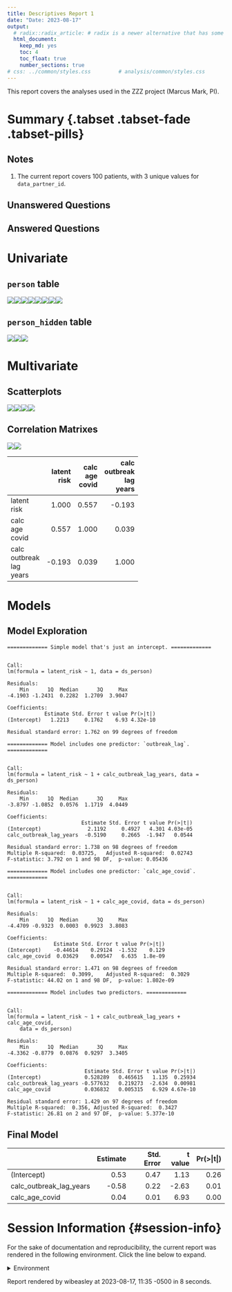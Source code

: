```yaml
---
title: Descriptives Report 1
date: "Date: 2023-08-17"
output:
  # radix::radix_article: # radix is a newer alternative that has some advantages over `html_document`.
  html_document:
    keep_md: yes
    toc: 4
    toc_float: true
    number_sections: true
# css: ../common/styles.css         # analysis/common/styles.css
---
```


  This report covers the analyses used in the ZZZ project (Marcus Mark, PI).

<!--  Set the working directory to the repository's base directory; this assumes the report is nested inside of two directories.-->


<!-- Set the report-wide options, and point to the external code file. -->


<!-- Load 'sourced' R files.  Suppress the output when loading sources. -->


<!-- Load packages, or at least verify they're available on the local machine.  Suppress the output when loading packages. -->


<!-- Load any global functions and variables declared in the R file.  Suppress the output. -->


<!-- Declare any global functions specific to a Rmd output.  Suppress the output. -->


<!-- Load the datasets.   -->


<!-- Tweak the datasets.   -->


Summary {.tabset .tabset-fade .tabset-pills}
===========================================================================

Notes
---------------------------------------------------------------------------

1. The current report covers 100 patients, with 3 unique values for `data_partner_id`.


Unanswered Questions
---------------------------------------------------------------------------

Answered Questions
---------------------------------------------------------------------------


Univariate
===========================================================================

`person` table
---------------------------------------------------------------------------

![](figure-png/marginals-person-1.png)<!-- -->![](figure-png/marginals-person-2.png)<!-- -->![](figure-png/marginals-person-3.png)<!-- -->![](figure-png/marginals-person-4.png)<!-- -->![](figure-png/marginals-person-5.png)<!-- -->![](figure-png/marginals-person-6.png)<!-- -->![](figure-png/marginals-person-7.png)<!-- -->![](figure-png/marginals-person-8.png)<!-- -->

`person_hidden` table
---------------------------------------------------------------------------

![](figure-png/marginals-person-hidden-1.png)<!-- -->![](figure-png/marginals-person-hidden-2.png)<!-- -->![](figure-png/marginals-person-hidden-3.png)<!-- -->


Multivariate
===========================================================================

Scatterplots
---------------------------------------------------------------------------

![](figure-png/scatterplots-1.png)<!-- -->![](figure-png/scatterplots-2.png)<!-- -->![](figure-png/scatterplots-3.png)<!-- -->![](figure-png/scatterplots-4.png)<!-- -->


Correlation Matrixes
---------------------------------------------------------------------------

![](figure-png/correlation-matrixes-1.png)<!-- -->![](figure-png/correlation-matrixes-2.png)<!-- -->

|                                 | latent<br>risk| calc<br>age<br>covid| calc<br>outbreak<br>lag<br>years|
|:--------------------------------|--------------:|--------------------:|--------------------------------:|
|latent<br>risk                   |          1.000|                0.557|                           -0.193|
|calc<br>age<br>covid             |          0.557|                1.000|                            0.039|
|calc<br>outbreak<br>lag<br>years |         -0.193|                0.039|                            1.000|


Models
===========================================================================

Model Exploration
---------------------------------------------------------------------------

```
============= Simple model that's just an intercept. =============
```

```

Call:
lm(formula = latent_risk ~ 1, data = ds_person)

Residuals:
    Min      1Q  Median      3Q     Max 
-4.1903 -1.2431  0.2282  1.2709  3.9047 

Coefficients:
            Estimate Std. Error t value Pr(>|t|)
(Intercept)   1.2213     0.1762    6.93 4.32e-10

Residual standard error: 1.762 on 99 degrees of freedom
```

```
============= Model includes one predictor: `outbreak_lag`. =============
```

```

Call:
lm(formula = latent_risk ~ 1 + calc_outbreak_lag_years, data = ds_person)

Residuals:
    Min      1Q  Median      3Q     Max 
-3.8797 -1.0852  0.0576  1.1719  4.0449 

Coefficients:
                        Estimate Std. Error t value Pr(>|t|)
(Intercept)               2.1192     0.4927   4.301 4.03e-05
calc_outbreak_lag_years  -0.5190     0.2665  -1.947   0.0544

Residual standard error: 1.738 on 98 degrees of freedom
Multiple R-squared:  0.03725,	Adjusted R-squared:  0.02743 
F-statistic: 3.792 on 1 and 98 DF,  p-value: 0.05436
```

```
============= Model includes one predictor: `calc_age_covid`. =============
```

```

Call:
lm(formula = latent_risk ~ 1 + calc_age_covid, data = ds_person)

Residuals:
    Min      1Q  Median      3Q     Max 
-4.4709 -0.9323  0.0003  0.9923  3.8083 

Coefficients:
               Estimate Std. Error t value Pr(>|t|)
(Intercept)    -0.44614    0.29124  -1.532    0.129
calc_age_covid  0.03629    0.00547   6.635  1.8e-09

Residual standard error: 1.471 on 98 degrees of freedom
Multiple R-squared:  0.3099,	Adjusted R-squared:  0.3029 
F-statistic: 44.02 on 1 and 98 DF,  p-value: 1.802e-09
```

```
============= Model includes two predictors. =============
```

```

Call:
lm(formula = latent_risk ~ 1 + calc_outbreak_lag_years + calc_age_covid, 
    data = ds_person)

Residuals:
    Min      1Q  Median      3Q     Max 
-4.3362 -0.8779  0.0876  0.9297  3.3405 

Coefficients:
                         Estimate Std. Error t value Pr(>|t|)
(Intercept)              0.528289   0.465615   1.135  0.25934
calc_outbreak_lag_years -0.577632   0.219273  -2.634  0.00981
calc_age_covid           0.036832   0.005315   6.929 4.67e-10

Residual standard error: 1.429 on 97 degrees of freedom
Multiple R-squared:  0.356,	Adjusted R-squared:  0.3427 
F-statistic: 26.81 on 2 and 97 DF,  p-value: 5.377e-10
```


Final Model
---------------------------------------------------------------------------


|                        | Estimate| Std. Error| t value| Pr(>&#124;t&#124;)|
|:-----------------------|--------:|----------:|-------:|------------------:|
|(Intercept)             |     0.53|       0.47|    1.13|               0.26|
|calc_outbreak_lag_years |    -0.58|       0.22|   -2.63|               0.01|
|calc_age_covid          |     0.04|       0.01|    6.93|               0.00|



Session Information {#session-info}
===========================================================================

For the sake of documentation and reproducibility, the current report was rendered in the following environment.  Click the line below to expand.

  <details>
    <summary>Environment <span class="glyphicon glyphicon-plus-sign"></span></summary>
    
    ```
    ─ Session info ───────────────────────────────────────────────────────────────
     setting  value
     version  R version 4.2.2 Patched (2022-11-10 r83330)
     os       Ubuntu 23.04
     system   x86_64, linux-gnu
     ui       X11
     language (EN)
     collate  en_US.UTF-8
     ctype    en_US.UTF-8
     tz       America/Chicago
     date     2023-08-17
     pandoc   3.1.5 @ /usr/bin/ (via rmarkdown)
    
    ─ Packages ───────────────────────────────────────────────────────────────────
     package         * version date (UTC) lib source
     base            * 4.2.2   2023-02-04 [4] local
     bslib             0.5.1   2023-08-11 [1] CRAN (R 4.2.2)
     cachem            1.0.8   2023-05-01 [1] CRAN (R 4.2.2)
     cli               3.6.1   2023-03-23 [1] CRAN (R 4.2.2)
     colorspace        2.1-0   2023-01-23 [1] CRAN (R 4.2.2)
     compiler          4.2.2   2023-02-04 [4] local
     config            0.3.1   2020-12-17 [1] CRAN (R 4.2.2)
     corrplot          0.92    2021-11-18 [1] CRAN (R 4.2.2)
     datasets        * 4.2.2   2023-02-04 [4] local
     digest            0.6.33  2023-07-07 [1] CRAN (R 4.2.2)
     dplyr             1.1.2   2023-04-20 [1] CRAN (R 4.2.2)
     evaluate          0.21    2023-05-05 [1] CRAN (R 4.2.2)
     fansi             1.0.4   2023-01-22 [1] CRAN (R 4.2.2)
     farver            2.1.1   2022-07-06 [1] CRAN (R 4.2.2)
     fastmap           1.1.1   2023-02-24 [1] CRAN (R 4.2.2)
     forcats           1.0.0   2023-01-29 [1] CRAN (R 4.2.2)
     generics          0.1.3   2022-07-05 [1] CRAN (R 4.2.2)
     ggplot2         * 3.4.3   2023-08-14 [1] CRAN (R 4.2.2)
     glue              1.6.2   2022-02-24 [1] CRAN (R 4.2.2)
     graphics        * 4.2.2   2023-02-04 [4] local
     grDevices       * 4.2.2   2023-02-04 [4] local
     grid              4.2.2   2023-02-04 [4] local
     gtable            0.3.3   2023-03-21 [1] CRAN (R 4.2.2)
     highr             0.10    2022-12-22 [1] CRAN (R 4.2.2)
     hms               1.1.3   2023-03-21 [1] CRAN (R 4.2.2)
     htmltools         0.5.6   2023-08-10 [1] CRAN (R 4.2.2)
     jquerylib         0.1.4   2021-04-26 [1] CRAN (R 4.2.2)
     jsonlite          1.8.7   2023-06-29 [1] CRAN (R 4.2.2)
     knitr           * 1.43    2023-05-25 [1] CRAN (R 4.2.2)
     labeling          0.4.2   2020-10-20 [1] CRAN (R 4.2.2)
     lattice           0.21-8  2023-04-05 [1] CRAN (R 4.2.2)
     lifecycle         1.0.3   2022-10-07 [1] CRAN (R 4.2.2)
     magrittr          2.0.3   2022-03-30 [1] CRAN (R 4.2.2)
     Matrix            1.6-1   2023-08-14 [1] CRAN (R 4.2.2)
     methods         * 4.2.2   2023-02-04 [4] local
     mgcv              1.9-0   2023-07-11 [1] CRAN (R 4.2.2)
     munsell           0.5.0   2018-06-12 [1] CRAN (R 4.2.2)
     nlme              3.1-162 2023-01-31 [4] CRAN (R 4.2.2)
     pillar            1.9.0   2023-03-22 [1] CRAN (R 4.2.2)
     pkgconfig         2.0.3   2019-09-22 [1] CRAN (R 4.2.2)
     R6                2.5.1   2021-08-19 [1] CRAN (R 4.2.2)
     readr             2.1.4   2023-02-10 [1] CRAN (R 4.2.2)
     rlang             1.1.1   2023-04-28 [1] CRAN (R 4.2.2)
     rmarkdown         2.24    2023-08-14 [1] CRAN (R 4.2.2)
     rstudioapi        0.15.0  2023-07-07 [1] CRAN (R 4.2.2)
     sass              0.4.7   2023-07-15 [1] CRAN (R 4.2.2)
     scales            1.2.1   2022-08-20 [1] CRAN (R 4.2.2)
     sessioninfo       1.2.2   2021-12-06 [1] CRAN (R 4.2.2)
     splines           4.2.2   2023-02-04 [4] local
     stats           * 4.2.2   2023-02-04 [4] local
     TabularManifest   0.2.1   2023-07-21 [1] Github (Melinae/TabularManifest@95daf4e)
     tibble            3.2.1   2023-03-20 [1] CRAN (R 4.2.2)
     tidyselect        1.2.0   2022-10-10 [1] CRAN (R 4.2.2)
     tools             4.2.2   2023-02-04 [4] local
     tzdb              0.4.0   2023-05-12 [1] CRAN (R 4.2.2)
     utf8              1.2.3   2023-01-31 [1] CRAN (R 4.2.2)
     utils           * 4.2.2   2023-02-04 [4] local
     vctrs             0.6.3   2023-06-14 [1] CRAN (R 4.2.2)
     withr             2.5.0   2022-03-03 [1] CRAN (R 4.2.2)
     xfun              0.40    2023-08-09 [1] CRAN (R 4.2.2)
     yaml              2.3.7   2023-01-23 [1] CRAN (R 4.2.2)
    
     [1] /home/wibeasley/R/x86_64-pc-linux-gnu-library/4.2
     [2] /usr/local/lib/R/site-library
     [3] /usr/lib/R/site-library
     [4] /usr/lib/R/library
    
    ──────────────────────────────────────────────────────────────────────────────
    ```
  </details>



Report rendered by wibeasley at 2023-08-17, 11:35 -0500 in 8 seconds.
